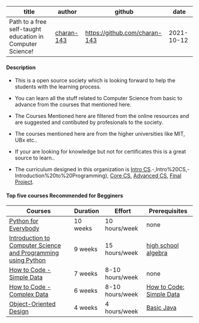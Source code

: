 
| title | author | github | date |
| ----- | ------ | ------ | ---- |
| Path to a free self-taught education in Computer Science! | [charan-143](https://github.com/charan-143) | https://github.com/charan-143 | 2021-10-12 |


#### Description
- This is a open source society which is looking forward to help the students with the learning process. 

- You can learn all the stuff related to Computer Science from basic to advance from the courses that mentioned here. 

- The Courses Mentioned here are filtered from the online resources and are suggested and contibuted by profesionals to the society.

- The courses mentioned here are from the higher universities like MIT, UBx etc..

- If your are looking for knowledge but not for certificates this is a great source to learn.. 

- The curriculum designed in this organization is [Intro CS](https://github.com/ossu/computer-science#:~:text=in%20high%20school).-,Intro%20CS,-Introduction%20to%20Programming), [Core CS](https://github.com/ossu/computer-science#:~:text=chat-,Core%20CS,-All%20coursework%20under), [Advanced CS](https://github.com/ossu/computer-science#:~:text=chat-,Advanced%20CS,-After%20completing%20every), [Final Project](https://github.com/ossu/computer-science#:~:text=chat-,Final%20project,-OSS%20University%20is).


#### Top five courses Recommended for Begginers

| Courses | Duration | Effort | Prerequisites |
| --- | ----------- | ------- | ------------- |
| [Python for Everybody](https://www.py4e.com/lessons) |  10 weeks	| 10 hours/week	| none |
| [Introduction to Computer Science and Programming using Python](https://www.edx.org/course/introduction-computer-science-mitx-6-00-1x-10) | 9 weeks | 15 hours/week | [high school algebra](https://www.khanacademy.org/math/algebra-home) |
| [How to Code - Simple Data](https://www.edx.org/course/how-to-code-simple-data) |	7 weeks | 8-10 hours/week	| none |
| [How to Code - Complex Data](https://www.edx.org/course/how-to-code-complex-data) |	6 weeks | 8-10 hours/week	| [How to Code: Simple Data](https://www.edx.org/course/how-to-code-simple-data) |
| [Object-Oriented Design](https://www.coursera.org/learn/object-oriented-design) | 4 weeks | 4 hours/week | [Basic Java](https://www.youtube.com/watch?v=GoXwIVyNvX0) |
